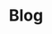 ---
layout: posts
title: Blog
permalink: /blog/
hero_title: BCO Grows
hero_text: Check out the latest about what's going on at 'the Orchard.'
---